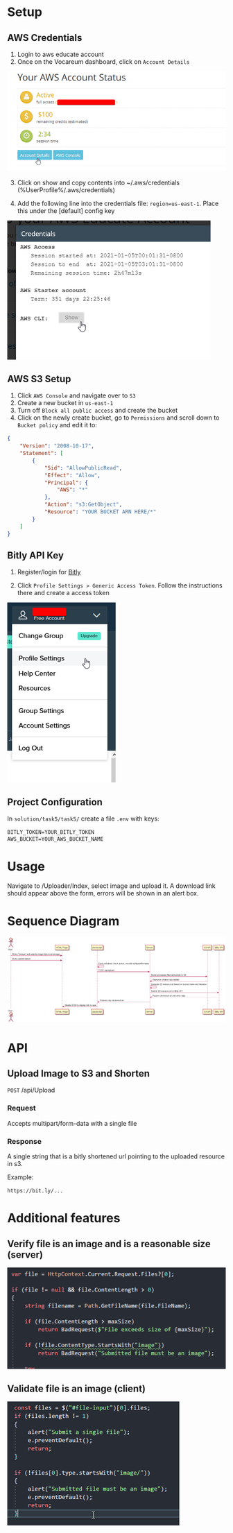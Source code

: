 # Setup

## AWS Credentials
1. Login to aws educate account
2. Once on the Vocareum dashboard, click on `Account Details`

![](images/setup-1.png)

3. Click on show and copy contents into ~/.aws/credentials (%UserProfile%/.aws/credentials)

4. Add the following line into the credentials file: `region=us-east-1`. Place this under the [default] config key

![](images/setup-2.png)


## AWS S3 Setup
1. Click `AWS Console` and navigate over to `S3`
2. Create a new bucket in `us-east-1`
3. Turn off `Block all public access` and create the bucket
4. Click on the newly create bucket, go to `Permissions` and scroll down to `Bucket policy` and edit it to:

```JSON
{
    "Version": "2008-10-17",
    "Statement": [
        {
            "Sid": "AllowPublicRead",
            "Effect": "Allow",
            "Principal": {
                "AWS": "*"
            },
            "Action": "s3:GetObject",
            "Resource": "YOUR BUCKET ARN HERE/*"
        }
    ]
}
```


## Bitly API Key

1. Register/login for [Bitly](https://app.bitly.com)

2. Click `Profile Settings > Generic Access Token`. Follow the instructions there and create a access token

![](images/setup-3.png)

## Project Configuration

In `solution/task5/task5/` create a file `.env` with keys:
```
BITLY_TOKEN=YOUR_BITLY_TOKEN
AWS_BUCKET=YOUR_AWS_BUCKET_NAME
```

# Usage
Navigate to /Uploader/Index, select image and upload it. A download link should appear above the form, errors will be shown in an alert box.

# Sequence Diagram
![](images/diagram.png)

# API

## Upload Image to S3 and Shorten
`POST` /api/Upload

### Request
Accepts multipart/form-data with a single file

### Response
A single string that is a bitly shortened url pointing to the uploaded resource in s3.

Example:
```
https://bit.ly/...
```

# Additional features

## Verify file is an image and is a reasonable size (server)
![](images/additional-1.png)

## Validate file is an image (client)
![](images/additional-2.png)

